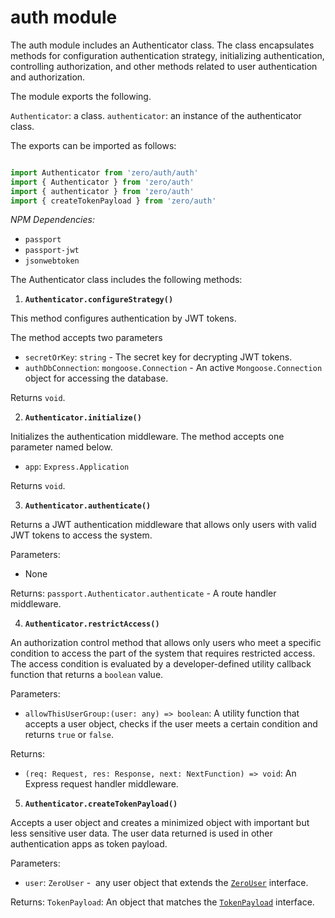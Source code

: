 # auth module
The auth module includes an Authenticator class. The class encapsulates methods for configuration authentication strategy, initializing authentication, controlling authorization, and other methods related to user authentication and authorization.

The module exports the following.

`Authenticator`: a class.
`authenticator`: an instance of the authenticator class.

The exports can be imported as follows:
```typescript

import Authenticator from 'zero/auth/auth'
import { Authenticator } from 'zero/auth'
import { authenticator } from 'zero/auth'
import { createTokenPayload } from 'zero/auth'
```

*NPM Dependencies:*
* `passport`
* `passport-jwt`
* `jsonwebtoken`


The Authenticator class includes the following methods:

1. **`Authenticator.configureStrategy()`** 

This method configures authentication by JWT tokens.

The method accepts two parameters 

* `secretOrKey`: `string` - The secret key for decrypting JWT tokens.
* `authDbConnection`: `mongoose.Connection` - An active `Mongoose.Connection` object for accessing the database.

Returns `void`.

2. **`Authenticator.initialize()`**

Initializes the authentication middleware. The method accepts one parameter named below.

* `app`: `Express.Application`

Returns `void`.

3. **`Authenticator.authenticate()`**

Returns a JWT authentication middleware that allows only users with valid JWT tokens to access the system. 

Parameters:
* None

Returns: `passport.Authenticator.authenticate` - A route handler middleware.

4. **`Authenticator.restrictAccess()`**

An authorization control method that allows only users who meet a specific condition to access the part of the system that requires restricted access. The access condition is evaluated by a developer-defined utility callback function that returns a `boolean` value. 

Parameters:
* `allowThisUserGroup:(user: any) => boolean`: A utility function that accepts a user object, checks if the user meets a certain condition and returns `true` or `false`.

Returns:
* `(req: Request, res: Response, next: NextFunction) => void`: An Express request handler middleware.

5. **`Authenticator.createTokenPayload()`**

Accepts a user object and creates a minimized object with important but less sensitive user data. The user data returned is used in other authentication apps as token payload. 

Parameters:
* `user`: `ZeroUser` -  any user object that extends the [`ZeroUser`](../interfaces/zero-user.md) interface. 

Returns:
`TokenPayload`: An object that matches the [`TokenPayload`](../interfaces/token-payload.md) interface.
